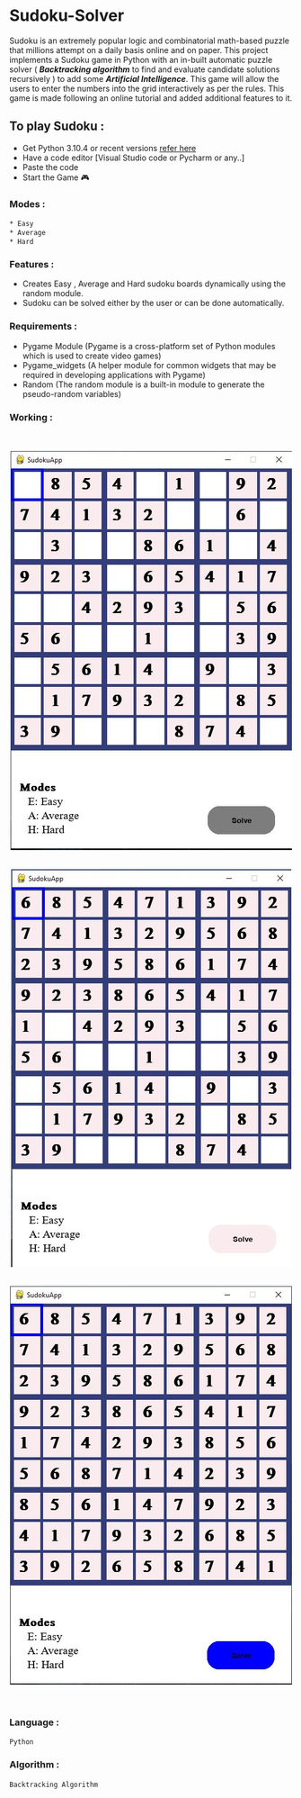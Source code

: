 # Sudoku-Solver
 
Sudoku is an extremely popular logic and combinatorial math-based puzzle that millions attempt on a daily basis online and on paper. This project implements a Sudoku game in Python with an in-built automatic puzzle solver ( ***Backtracking algorithm*** to find and evaluate candidate solutions recursively ) to add some ***Artificial Intelligence***. This game will allow the users to enter the numbers into the grid interactively as per the rules. This game is made following an online tutorial and added additional features to it.

To play Sudoku : 
-------------------------------------------------------------------------------------------
* Get Python 3.10.4 or recent versions [refer here](https://www.python.org/downloads/)
* Have a code editor [Visual Studio code or Pycharm or any..]
* Paste the code
* Start the Game 🎮

### Modes : 
    * Easy 
    * Average
    * Hard
  
### Features :
* Creates Easy , Average and Hard sudoku boards dynamically using the random module.
* Sudoku can be solved either by the user or can be done automatically.

### Requirements : 
* Pygame Module (Pygame is a cross-platform set of Python modules which is used to create video games)
* Pygame_widgets (A helper module for common widgets that may be required in developing applications with Pygame) 
* Random (The random module is a built-in module to generate the pseudo-random variables)

### Working :
<br>
<br>
<div align="center"><img src="Capture.JPG" align="center" /></div>
<br /><br>
<div align="center"><img src="Capture1.JPG" align="center" /></div>
<br /><br>
<div align="center"><img src="Capture3.JPG" align="center" /></div>
<br /><br>

### Language : 
    Python 

### Algorithm :
    Backtracking Algorithm
